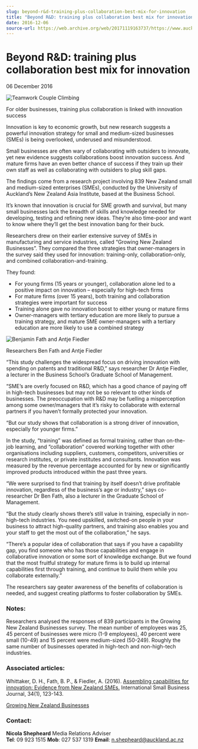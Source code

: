 ```yaml
---
slug: beyond-r&d-training-plus-collaboration-best-mix-for-innovation
title: "Beyond R&D: training plus collaboration best mix for innovation"
date: 2016-12-06
source-url: https://web.archive.org/web/20171119163737/https://www.auckland.ac.nz/en/about/news-events-and-notices/news/news-2016/12/training-plus-collaboration-best-for-innovation.html
---
```

Beyond R&D: training plus collaboration best mix for innovation
===============================================================

06 December 2016

![Teamwork Couple Climbing](https://www.auckland.ac.nz/en/about/news-events-and-notices/news/news-2016/12/training-plus-collaboration-best-for-innovation/_jcr_content/par/textimage/image.img.jpg/1480981125588.jpg "Teamwork Couple Climbing")

For older businesses, training plus collaboration is linked with innovation success

Innovation is key to economic growth, but new research suggests a powerful innovation strategy for small and medium-sized businesses (SMEs) is being overlooked, underused and misunderstood.

Small businesses are often wary of collaborating with outsiders to innovate, yet new evidence suggests collaborations boost innovation success. And mature firms have an even better chance of success if they train up their own staff as well as collaborating with outsiders to plug skill gaps.

The findings come from a research project involving 839 New Zealand small and medium-sized enterprises (SMEs), conducted by the University of Auckland’s New Zealand Asia Institute, based at the Business School.

It’s known that innovation is crucial for SME growth and survival, but many small businesses lack the breadth of skills and knowledge needed for developing, testing and refining new ideas. They’re also time-poor and want to know where they’ll get the best innovation bang for their buck.

Researchers drew on their earlier extensive survey of SMEs in manufacturing and service industries, called “Growing New Zealand Businesses”. They compared the three strategies that owner-managers in the survey said they used for innovation: training-only, collaboration-only, and combined collaboration-and-training.

They found:

*   For young firms (15 years or younger), collaboration alone led to a positive impact on innovation – especially for high-tech firms
*   For mature firms (over 15 years), both training and collaboration strategies were important for success
*   Training alone gave no innovation boost to either young or mature firms
*   Owner-managers with tertiary education are more likely to pursue a training strategy, and mature SME owner-managers with a tertiary education are more likely to use a combined strategy

![Benjamin Fath and Antje Fiedler](https://www.auckland.ac.nz/en/about/news-events-and-notices/news/news-2016/12/training-plus-collaboration-best-for-innovation/_jcr_content/par/textimage_0/image.img.jpg/1480981621751.jpg "Benjamin Fath and Antje Fiedler")

Researchers Ben Fath and Antje Fiedler

“This study challenges the widespread focus on driving innovation with spending on patents and traditional R&D,” says researcher Dr Antje Fiedler, a lecturer in the Business School’s Graduate School of Management.

“SME’s are overly focused on R&D, which has a good chance of paying off in high-tech businesses but may not be so relevant to other kinds of businesses. The preoccupation with R&D may be fuelling a misperception among some owner/managers that it’s risky to collaborate with external partners if you haven’t formally protected your innovation.

“But our study shows that collaboration is a strong driver of innovation, especially for younger firms.”

In the study, “training” was defined as formal training, rather than on-the-job learning, and “collaboration” covered working together with other organisations including suppliers, customers, competitors, universities or research institutes, or private institutes and consultants. Innovation was measured by the revenue percentage accounted for by new or significantly improved products introduced within the past three years.

“We were surprised to find that training by itself doesn’t drive profitable innovation, regardless of the business’s age or industry,” says co-researcher Dr Ben Fath, also a lecturer in the Graduate School of Management.

“But the study clearly shows there’s still value in training, especially in non-high-tech industries. You need upskilled, switched-on people in your business to attract high-quality partners, and training also enables you and your staff to get the most out of the collaboration,” he says.

“There’s a popular idea of collaboration that says if you have a capability gap, you find someone who has those capabilities and engage in collaborative innovation or some sort of knowledge exchange. But we found that the most fruitful strategy for mature firms is to build up internal capabilities first through training, and continue to build them while you collaborate externally.”

The researchers say geater awareness of the benefits of collaboration is needed, and suggest creating platforms to foster collaboration by SMEs.

### **Notes**:

Researchers analysed the responses of 839 participants in the Growing New Zealand Businesses survey. The mean number of employees was 25, 45 percent of businesses were micro (1-9 employees), 40 percent were small (10-49) and 15 percent were medium-sized (50-249). Roughly the same number of businesses operated in high-tech and non-high-tech industries.

### **Associated articles:**

Whittaker, D. H., Fath, B. P., & Fiedler, A. (2016). [Assembling capabilities for innovation: Evidence from New Zealand SMEs.](https://www.researchgate.net/publication/285568098_Assembling_capabilities_for_innovation_Evidence_from_New_Zealand_SMEs) International Small Business Journal, 34(1), 123-143.

[Growing New Zealand Businesses](http://www.business.auckland.ac.nz/en/about/our-research/bs-research-groups/growing-new-zealand-businesses-gnzb.html)

### **Contact:**

**Nicola Shepheard** Media Relations Adviser  
**Tel**: 09 923 1515 **Mob**: 027 537 1319 **Email**: n.shepheard@auckland.ac.nz